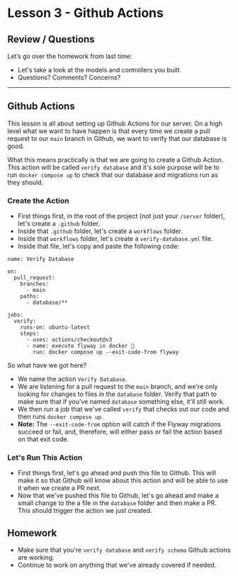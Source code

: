 # Lesson 3 - Github Actions

## Review / Questions

Let’s go over the homework from last time:

- Let's take a look at the models and controllers you built.
- Questions? Comments? Concerns?

---

## Github Actions

This lesson is all about setting up Github Actions for our server. On a high level what we want to have happen is that every time we create a pull request to our `main` branch in Github, we want to verify that our database is good. 

What this means practically is that we are going to create a Github Action. This action will be called `verify database` and it's sole purpose will be to run `docker compose up` to check that our database and migrations run as they should. 

### Create the Action

- First things first, in the root of the project (not just your `/server` folder), let's create a `.github` folder.
- Inside that `.github` folder, let's create a `workflows` folder.
- Inside that `workflows` folder, let's create a `verify-database.yml` file.
- Inside that file, let's copy and paste the following code:

```
name: Verify Database

on:
  pull_request:
    branches:
      - main
    paths:
      - database/**

jobs:
  verify:
    runs-on: ubuntu-latest
    steps:
      - uses: actions/checkout@v3
      - name: execute flyway in docker 🐳
        run: docker compose up --exit-code-from flyway
```

So what have we got here?

- We name the action `Verify Database`.
- We are listening for a pull request to the `main` branch, and we're only looking for changes to files in the `database` folder. Verify that path to make sure that if you've named `database` something else, it'll still work.
- We then run a job that we've called `verify` that checks out our code and then runs `docker compose up`.
- **Note:** The `--exit-code-from` option will catch if the Flyway migrations succeed or fail, and, therefore, will either pass or fail the action based on that exit code.

### Let's Run This Action

- First things first, let's go ahead and push this file to Github. This will make it so that Github will know about this action and will be able to use it when we create a PR next.
- Now that we've pushed this file to Github, let's go ahead and make a small change to the a file in the `database` folder and then make a PR. This should trigger the action we just created.

## Homework

- Make sure that you're `verify database` and `verify schema` Github actions are working.
- Continue to work on anything that we've already covered if needed.